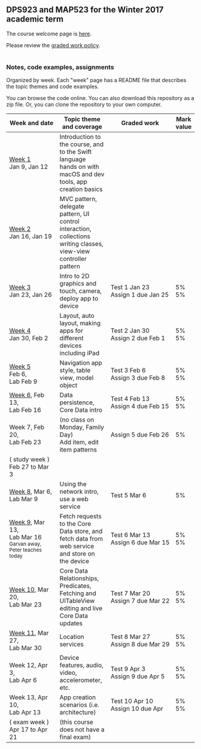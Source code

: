 ## DPS923 and MAP523 for the Winter 2017 academic term

The course welcome page is [here](welcome.md).  

Please review the [graded work policy](graded-work-policy.md).  
<br>

### Notes, code examples, assignments
Organized by week. Each "week" page has a README file that describes the topic themes and code examples.

You can browse the code online. You can also download this repository as a zip file. Or, you can clone the repository to your own computer.  

|Week&nbsp;and&nbsp;date|Topic theme and coverage|Graded work|Mark value|
|--------------------|------------------------|---------|----------|
| [Week 1](notes/week_01)<br>Jan 9, Jan 12 | Introduction to the course, and to the Swift language<br>hands on with macOS and dev tools, app creation basics |
| [Week 2](notes/week_02)<br>Jan 16, Jan 19 | MVC pattern, delegate pattern, UI control interaction, collections<br>writing classes, view-view controller pattern |	
| [Week 3](notes/week_03)<br>Jan 23, Jan 26 | Intro to 2D graphics and touch, camera, deploy app to device | Test 1 Jan 23<br>Assign&nbsp;1&nbsp;due&nbsp;Jan&nbsp;25 | 5%<br>5%
| [Week 4](notes/week_04)<br>Jan 30, Feb 2 | Layout, auto layout, making apps for different devices including iPad | Test 2 Jan 30<br>Assign&nbsp;2&nbsp;due&nbsp;Feb&nbsp;1 | 5%<br>5%
|  [Week 5](notes/week_05)<br>Feb 6, <br>Lab Feb 9|	Navigation app style, table view, model object| Test 3 Feb 6<br> Assign&nbsp;3&nbsp;due&nbsp;Feb&nbsp;8 | 5%<br>5%
| [Week 6](notes/week_06), Feb 13, <br>Lab Feb 16|	Data persistence, Core Data intro	| Test 4 Feb 13<br>Assign&nbsp;4&nbsp;due&nbsp;Feb&nbsp;15 | 5%<br>5%
| Week 7, Feb 20, <br>Lab Feb 23	|(no class on Monday, Family Day)<br>Add item, edit item patterns | Assign 5 due Feb 26 | 5%		
|( study week ) Feb 27 to Mar 3 |			
| [Week 8](notes/week_08), Mar 6, <br>Lab Mar 9| Using the network intro, use a web service | Test 5 Mar 6| 5%
| [Week 9](notes/week_09), Mar 13, <br>Lab Mar 16<br><sub>Garvan away, Peter teaches today<sub>|Fetch requests to the Core Data store, and<br>fetch data from web service and store on the device | Test 6 Mar 13<br>Assign&nbsp;6&nbsp;due&nbsp;Mar&nbsp;15 | 5%<br>5%
| [Week 10](notes/week_10), Mar 20, <br>Lab Mar 23|	Core Data Relationships, Predicates, Fetching and<br>UITableView editing and live Core Data updates | Test 7 Mar 20<br>Assign&nbsp;7&nbsp;due&nbsp;Mar&nbsp;22 | 5%<br>5%
| [Week 11](notes/week_11), Mar 27, <br>Lab Mar 30|	Location services | Test 8 Mar 27<br>Assign&nbsp;8&nbsp;due&nbsp;Mar&nbsp;29 | 5%<br>5%	
| Week 12, Apr 3, <br>Lab Apr 6|	Device features, audio, video, accelerometer, etc. | Test 9 Apr 3<br>Assign&nbsp;9&nbsp;due&nbsp;Apr&nbsp;5 | 5%<br>5%	
| Week 13, Apr 10, <br>Lab Apr 13|	App creation scenarios (i.e. architecture) | Test 10 Apr 10<br>Assign&nbsp;10&nbsp;due&nbsp;Apr&nbsp;| 5%<br>5%
| ( exam week ) Apr 17 to Apr 21|	(this course does not have a final exam)

